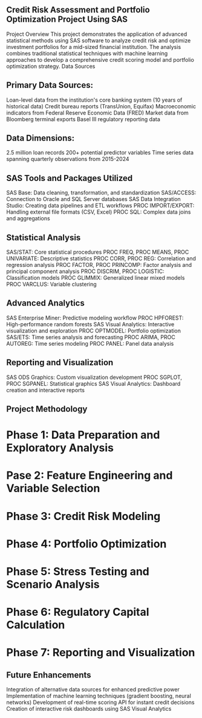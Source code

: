 ## Credit Risk Assessment and Portfolio Optimization Project Using SAS
Project Overview
This project demonstrates the application of advanced statistical methods using SAS software to analyze credit risk and optimize investment portfolios for a mid-sized financial institution. The analysis combines traditional statistical techniques with machine learning approaches to develop a comprehensive credit scoring model and portfolio optimization strategy.
Data Sources

## Primary Data Sources:
Loan-level data from the institution's core banking system (10 years of historical data)
Credit bureau reports (TransUnion, Equifax)
Macroeconomic indicators from Federal Reserve Economic Data (FRED)
Market data from Bloomberg terminal exports
Basel III regulatory reporting data

## Data Dimensions:
2.5 million loan records
200+ potential predictor variables
Time series data spanning quarterly observations from 2015-2024

## SAS Tools and Packages Utilized
SAS Base: Data cleaning, transformation, and standardization
SAS/ACCESS: Connection to Oracle and SQL Server databases
SAS Data Integration Studio: Creating data pipelines and ETL workflows
PROC IMPORT/EXPORT: Handling external file formats (CSV, Excel)
PROC SQL: Complex data joins and aggregations

## Statistical Analysis
SAS/STAT: Core statistical procedures
PROC FREQ, PROC MEANS, PROC UNIVARIATE: Descriptive statistics
PROC CORR, PROC REG: Correlation and regression analysis
PROC FACTOR, PROC PRINCOMP: Factor analysis and principal component analysis
PROC DISCRIM, PROC LOGISTIC: Classification models
PROC GLIMMIX: Generalized linear mixed models
PROC VARCLUS: Variable clustering

## Advanced Analytics
SAS Enterprise Miner: Predictive modeling workflow
PROC HPFOREST: High-performance random forests
SAS Visual Analytics: Interactive visualization and exploration
PROC OPTMODEL: Portfolio optimization
SAS/ETS: Time series analysis and forecasting
PROC ARIMA, PROC AUTOREG: Time series modeling
PROC PANEL: Panel data analysis

## Reporting and Visualization
SAS ODS Graphics: Custom visualization development
PROC SGPLOT, PROC SGPANEL: Statistical graphics
SAS Visual Analytics: Dashboard creation and interactive reports


## Project Methodology
# Phase 1: Data Preparation and Exploratory Analysis
# Pase 2: Feature Engineering and Variable Selection
# Phase 3: Credit Risk Modeling
# Phase 4: Portfolio Optimization
# Phase 5: Stress Testing and Scenario Analysis
# Phase 6: Regulatory Capital Calculation
# Phase 7: Reporting and Visualization

## Future Enhancements
Integration of alternative data sources for enhanced predictive power
Implementation of machine learning techniques (gradient boosting, neural networks)
Development of real-time scoring API for instant credit decisions
Creation of interactive risk dashboards using SAS Visual Analytics

